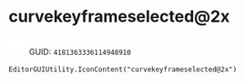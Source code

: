 # curvekeyframeselected@2x
![](/img/curvekeyframeselected@2x.png)
GUID: `4181363336114948910`
```
EditorGUIUtility.IconContent("curvekeyframeselected@2x")
```
